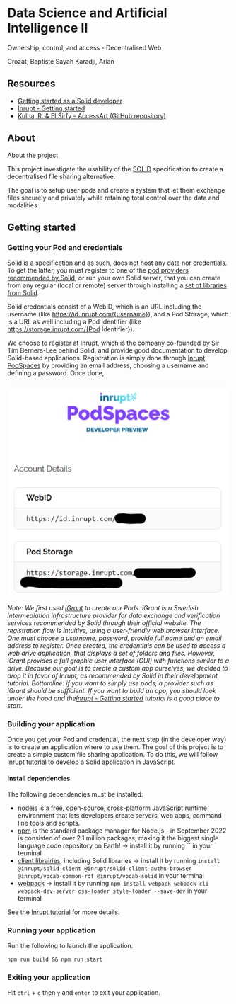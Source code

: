  # Data Science and Artificial Intelligence II

 Ownership, control, and access - Decentralised Web

 Crozat, Baptiste
 Sayah Karadji, Arian

 ## Resources

- [Getting started as a Solid developer](https://solidproject.org//developers/tutorials/getting-started)
- [Inrupt - Getting started](https://docs.inrupt.com/developer-tools/javascript/client-libraries/tutorial/getting-started/)
- [Kulha, R. & El Sirfy - AccessArt (GitHub repository)](https://github.com/RobbsX/AccessArt)

## About

About the project

This project investigate the usability of the [SOLID](https://solidproject.org/) specification to create a decentralised file sharing alternative.

The goal is to setup user pods and create a system that let them exchange files securely and privately while retaining total control over the data and modalities.

## Getting started

### Getting your Pod and credentials

Solid is a specification and as such, does not host any data nor credentials. To get the latter, you must register to one of the [pod providers recommended by Solid](https://solidproject.org/users/get-a-pod#get-a-pod-from-a-pod-provider), or run your own Solid server, that you can create from any regular (local or remote) server through installing a [set of libraries from Solid](https://docs.inrupt.com/developer-tools/javascript/client-libraries/tutorial/getting-started/#install-the-client-libraries).

Solid credentials consist of a WebID, which is an URL including the username (like https://id.inrupt.com/{username}), and a Pod Storage, which is a URL as well including a Pod Identifier (like https://storage.inrupt.com/{Pod Identifier}).

We choose to register at Inrupt, which is the company co-founded by Sir Tim Berners-Lee behind Solid, and provide good documentation to develop Solid-based applications. Registration is simply done through [Inrupt PodSpaces](https://docs.inrupt.com/pod-spaces/) by providing an email address, choosing a username and defining a password. Once done, 

![alt text](img\wu-dsai2-podspace-registration-complete.png)

*Note: We first used [iGrant](https://igrant.io/datapod.html) to create our Pods. iGrant is a Swedish intermediation infrastructure provider for data exchange and verification services recommended by Solid through their official website. The registration flow is intuitive, using a user-friendly web browser interface. One must choose a username, password, provide full name and an email address to register. Once created, the credentials can be used to access a web drive application, that displays a set of folders and files. However, iGrant provides a full graphic user interface (GUI) with functions similar to a drive. Because our goal is to create a custom app ourselves, we decided to drop it in favor of Inrupt, as recommended by Solid in their development tutorial. Bottomline: if you want to simply use pods, a provider such as iGrant should be sufficient. If you want to build an app, you should look under the hood and the[Inrupt - Getting started](https://docs.inrupt.com/developer-tools/javascript/client-libraries/tutorial/getting-started/) tutorial is a good place to start.*

### Building your application

Once you get your Pod and credential, the next step (in the developer way) is to create an application where to use them. The goal of this project is to create a simple custom file sharing application. To do this, we will follow [Inrupt tutorial](https://docs.inrupt.com/developer-tools/javascript/client-libraries/tutorial/getting-started/) to develop a Solid application in JavaScript.

#### Install dependencies

The following dependencies must be installed:
- [nodejs](https://nodejs.org/en) is a free, open-source, cross-platform JavaScript runtime environment that lets developers create servers, web apps, command line tools and scripts.
- [npm](https://nodejs.org/en/learn/getting-started/an-introduction-to-the-npm-package-manager) is the standard package manager for Node.js - in September 2022 is consisted of over 2.1 million packages, making it the biggest single language code repository on Earth! &rarr; install it by running `` in your terminal
- [client librairies](https://docs.inrupt.com/developer-tools/javascript/client-libraries/tutorial/getting-started/#install-the-client-libraries), including Solid libraries &rarr; install it by running `install @inrupt/solid-client @inrupt/solid-client-authn-browser @inrupt/vocab-common-rdf @inrupt/vocab-solid` in your terminal
- [webpack](https://webpack.js.org/) &rarr; install it by running `npm install webpack webpack-cli webpack-dev-server css-loader style-loader --save-dev` in your terminal

See the [Inrupt tutorial](https://docs.inrupt.com/developer-tools/javascript/client-libraries/tutorial/getting-started/) for more details.

### Running your application

Run the following to launch the application.

```
npm run build && npm run start
```

### Exiting your application

Hit `ctrl` + `c` then `y` and `enter` to exit your application.